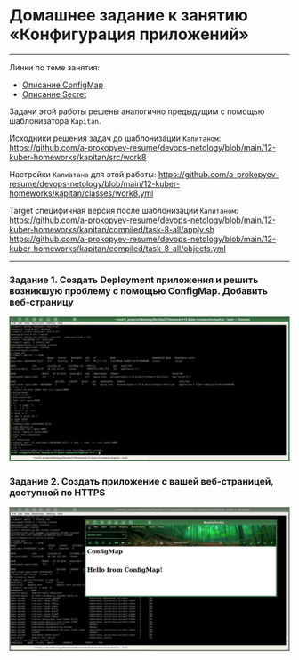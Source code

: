 # Домашнее задание к занятию «Конфигурация приложений»

------

Линки по теме занятия:
* [Описание ConfigMap](https://kubernetes.io/docs/concepts/configuration/configmap/)
* [Описание Secret](https://kubernetes.io/docs/concepts/configuration/secret/)


Задачи этой работы решены аналогично предыдущим с помощью шаблонизатора `Kapitan`.

Исходники решения задач до шаблонизации `Капитаном`: https://github.com/a-prokopyev-resume/devops-netology/blob/main/12-kuber-homeworks/kapitan/src/work8 

Настройки `Капиатана` для этой работы: https://github.com/a-prokopyev-resume/devops-netology/blob/main/12-kuber-homeworks/kapitan/classes/work8.yml

Target специфичная версия после шаблонизации `Капитаном`:  
https://github.com/a-prokopyev-resume/devops-netology/blob/main/12-kuber-homeworks/kapitan/compiled/task-8-all/apply.sh  
https://github.com/a-prokopyev-resume/devops-netology/blob/main/12-kuber-homeworks/kapitan/compiled/task-8-all/objects.yml


------

### Задание 1. Создать Deployment приложения и решить возникшую проблему с помощью ConfigMap. Добавить веб-страницу

![](images/task-8-1.jpg)


### Задание 2. Создать приложение с вашей веб-страницей, доступной по HTTPS 

![](images/task-8-2.jpg)
